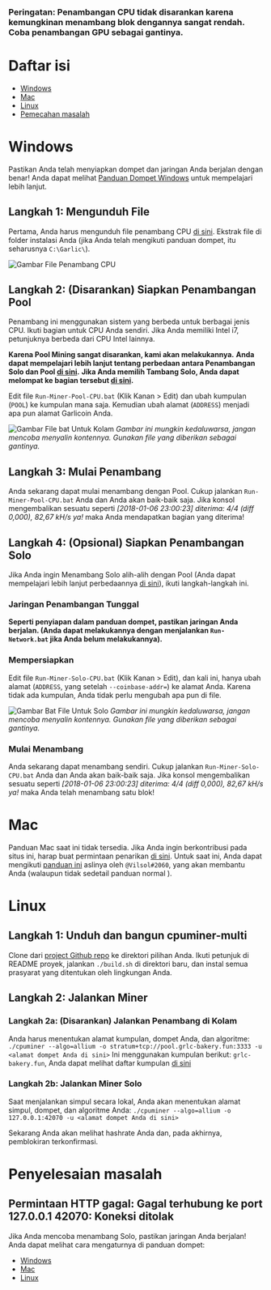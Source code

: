 ### Peringatan: Penambangan CPU tidak disarankan karena kemungkinan menambang blok dengannya sangat rendah. Coba penambangan GPU sebagai gantinya.

# Daftar isi

- [Windows](#windows)
- [Mac](#mac)
- [Linux](#linux)
- [Pemecahan masalah](#troubleshooting)

# Windows

Pastikan Anda telah menyiapkan dompet dan jaringan Anda berjalan dengan benar! Anda dapat melihat [Panduan Dompet Windows](wallet-win.html) untuk mempelajari lebih lanjut.

## Langkah 1: Mengunduh File

Pertama, Anda harus mengunduh file penambang CPU [di sini](https://mega.nz/#!h15wFQAT!A0J5ZQDUKXRJbvGDUfvsyRQyERc-Gu1EuLcDSH_9EGU).
Ekstrak file di folder instalasi Anda (jika Anda telah mengikuti panduan dompet, itu seharusnya `C:\Garlic\`).

![Gambar File Penambang CPU](https://i.imgur.com/6Nwy2dC.png)

## Langkah 2: (Disarankan) Siapkan Penambangan Pool

Penambang ini menggunakan sistem yang berbeda untuk berbagai jenis CPU. Ikuti bagian untuk CPU Anda sendiri.
Jika Anda memiliki Intel i7, petunjuknya berbeda dari CPU Intel lainnya.

**Karena Pool Mining sangat disarankan, kami akan melakukannya.**
**Anda dapat mempelajari lebih lanjut tentang perbedaan antara Penambangan Solo dan Pool [di sini](how-to-mine.html#solo-vs-pool).**
**Jika Anda memilih Tambang Solo, Anda dapat melompat ke bagian tersebut [di sini](#langkah-4-opsional-penambangan-solo).**

Edit file `Run-Miner-Pool-CPU.bat` (Klik Kanan > Edit) dan ubah kumpulan (`POOL`) ke kumpulan mana saja.
Kemudian ubah alamat (`ADDRESS`) menjadi apa pun alamat Garlicoin Anda.

![Gambar File bat Untuk Kolam](https://i.imgur.com/puFRTqU.png)
_Gambar ini mungkin kedaluwarsa, jangan mencoba menyalin kontennya. Gunakan file yang diberikan sebagai gantinya._
<br />

## Langkah 3: Mulai Penambang

Anda sekarang dapat mulai menambang dengan Pool. Cukup jalankan `Run-Miner-Pool-CPU.bat` Anda dan Anda akan baik-baik saja.
Jika konsol mengembalikan sesuatu seperti _[2018-01-06 23:00:23] diterima: 4/4 (diff 0,000), 82,67 kH/s ya!_ maka Anda mendapatkan bagian yang diterima!

## Langkah 4: (Opsional) Siapkan Penambangan Solo

Jika Anda ingin Menambang Solo alih-alih dengan Pool (Anda dapat mempelajari lebih lanjut perbedaannya [di sini](how-to-mine.html#solo-vs-pool)), ikuti langkah-langkah ini.
<br>

### Jaringan Penambangan Tunggal

**Seperti penyiapan dalam panduan dompet, pastikan jaringan Anda berjalan. (Anda dapat melakukannya dengan menjalankan `Run-Network.bat` jika Anda belum melakukannya).**

### Mempersiapkan

Edit file `Run-Miner-Solo-CPU.bat` (Klik Kanan > Edit), dan kali ini, hanya ubah alamat (`ADDRESS`, yang setelah `--coinbase-addr=`) ke alamat Anda.
Karena tidak ada kumpulan, Anda tidak perlu mengubah apa pun di file.

![Gambar Bat File Untuk Solo](https://i.imgur.com/n6CyWMp.png)
_Gambar ini mungkin kedaluwarsa, jangan mencoba menyalin kontennya. Gunakan file yang diberikan sebagai gantinya._
<br>

### Mulai Menambang

Anda sekarang dapat menambang sendiri. Cukup jalankan `Run-Miner-Solo-CPU.bat` Anda dan Anda akan baik-baik saja.
Jika konsol mengembalikan sesuatu seperti _[2018-01-06 23:00:23] diterima: 4/4 (diff 0,000), 82,67 kH/s ya!_ maka Anda telah menambang satu blok!

# Mac

Panduan Mac saat ini tidak tersedia. Jika Anda ingin berkontribusi pada situs ini, harap buat permintaan penarikan [di sini](https://github.com/Pandawan/GarlicRecipes/pulls).
Untuk saat ini, Anda dapat mengikuti [panduan ini](https://gist.github.com/Pandawan/7c0c500ee679eac799ec4b92a225f816) aslinya oleh `@Vilsol#2060`, yang akan membantu Anda (walaupun tidak sedetail panduan normal ).

# Linux

## Langkah 1: Unduh dan bangun cpuminer-multi

Clone dari [project Github repo](https://github.com/GarlicoinOrg/cpuminer-multi) ke direktori pilihan Anda. Ikuti petunjuk di README proyek, jalankan `./build.sh` di direktori baru, dan instal semua prasyarat yang ditentukan oleh lingkungan Anda.

## Langkah 2: Jalankan Miner

### Langkah 2a: (Disarankan) Jalankan Penambang di Kolam

Anda harus menentukan alamat kumpulan, dompet Anda, dan algoritme:
`./cpuminer --algo=allium -o stratum+tcp://pool.grlc-bakery.fun:3333 -u <alamat dompet Anda di sini>`
Ini menggunakan kumpulan berikut: `grlc-bakery.fun`, Anda dapat melihat daftar kumpulan [di sini](pool-mining.html#main-net)

### Langkah 2b: Jalankan Miner Solo

Saat menjalankan simpul secara lokal, Anda akan menentukan alamat simpul, dompet, dan algoritme Anda:
`./cpuminer --algo=allium -o 127.0.0.1:42070 -u <alamat dompet Anda di sini>`

Sekarang Anda akan melihat hashrate Anda dan, pada akhirnya, pemblokiran terkonfirmasi.

# Penyelesaian masalah

## Permintaan HTTP gagal: Gagal terhubung ke port 127.0.0.1 42070: Koneksi ditolak

Jika Anda mencoba menambang Solo, pastikan jaringan Anda berjalan! Anda dapat melihat cara mengaturnya di panduan dompet:

- [Windows](./wallet-win.html)
- [Mac](./wallet-mac.html)
- [Linux](./wallet-nix.html)